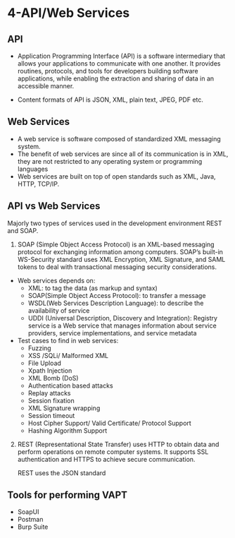 # 4-API/Web Services

## API

- Application Programming Interface (API) is a software intermediary that allows your applications to communicate with one another. 
It provides routines, protocols, and tools for developers building software applications, while enabling the extraction and sharing of data in an accessible manner.

- Content formats of API is JSON, XML, plain text, JPEG, PDF etc.

## Web Services     

- A web service is software composed of standardized XML messaging system.
- The benefit of web services are since all of its communication is in XML, they are not restricted to any operating system or programming languages
- Web services are built on top of open standards such as XML, Java, HTTP, TCP/IP.
 
## API vs Web Services 

Majorly two types of services used in the development environment REST and SOAP.

1. SOAP (Simple Object Access Protocol) is an XML-based messaging protocol for exchanging information among computers. 
SOAP’s built-in WS-Security standard uses XML Encryption, XML Signature, and SAML tokens to deal with transactional messaging security considerations.
- Web services depends on:
  - XML: to tag the data (as markup and syntax)
  - SOAP(Simple Object Access Protocol): to transfer a message
  - WSDL(Web Services Description Language): to describe the availability of service
  - UDDI (Universal Description, Discovery and Integration): Registry service is a Web service that manages information about service providers, service   implementations, and service metadata
- Test cases to find in web services:
  - Fuzzing
  - XSS /SQLi/ Malformed XML
  - File Upload
  - Xpath Injection
  - XML Bomb (DoS)
  - Authentication based attacks
  - Replay attacks
  - Session fixation
  - XML Signature wrapping
  - Session timeout
  - Host Cipher Support/ Valid Certificate/ Protocol Support
  - Hashing Algorithm Support

2. REST (Representational State Transfer) uses HTTP to obtain data and perform operations on remote computer systems. It supports SSL authentication and HTTPS to achieve secure communication.

   REST uses the JSON standard


## Tools for performing VAPT
   - SoapUI
   - Postman
   - Burp Suite



